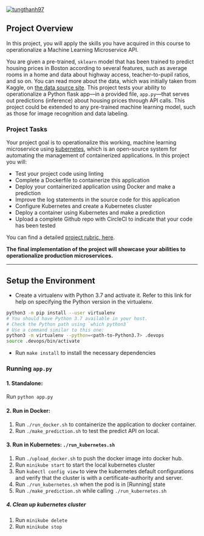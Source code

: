 [![tungthanh97](https://circleci.com/gh/tungthanh97/Project-ML-Microservice-Kubernetes.svg?style=svg)](https://app.circleci.com/pipelines/github/tungthanh97/Project-ML-Microservice-Kubernetes)

## Project Overview

In this project, you will apply the skills you have acquired in this course to operationalize a Machine Learning Microservice API.

You are given a pre-trained, `sklearn` model that has been trained to predict housing prices in Boston according to several features, such as average rooms in a home and data about highway access, teacher-to-pupil ratios, and so on. You can read more about the data, which was initially taken from Kaggle, on [the data source site](https://www.kaggle.com/c/boston-housing). This project tests your ability to operationalize a Python flask app—in a provided file, `app.py`—that serves out predictions (inference) about housing prices through API calls. This project could be extended to any pre-trained machine learning model, such as those for image recognition and data labeling.

### Project Tasks

Your project goal is to operationalize this working, machine learning microservice using [kubernetes](https://kubernetes.io/), which is an open-source system for automating the management of containerized applications. In this project you will:

- Test your project code using linting
- Complete a Dockerfile to containerize this application
- Deploy your containerized application using Docker and make a prediction
- Improve the log statements in the source code for this application
- Configure Kubernetes and create a Kubernetes cluster
- Deploy a container using Kubernetes and make a prediction
- Upload a complete Github repo with CircleCI to indicate that your code has been tested

You can find a detailed [project rubric, here](https://review.udacity.com/#!/rubrics/2576/view).

**The final implementation of the project will showcase your abilities to operationalize production microservices.**

---

## Setup the Environment

- Create a virtualenv with Python 3.7 and activate it. Refer to this link for help on specifying the Python version in the virtualenv.

```bash
python3 -m pip install --user virtualenv
# You should have Python 3.7 available in your host.
# Check the Python path using `which python3`
# Use a command similar to this one:
python3 -m virtualenv --python=<path-to-Python3.7> .devops
source .devops/bin/activate
```

- Run `make install` to install the necessary dependencies

### Running `app.py`

#### 1. Standalone:

Run `python app.py`

#### 2. Run in Docker:

1. Run `./run_docker.sh` to containerize the application to docker container.
2. Run `./make_prediction.sh` to test the predict API on local.

#### 3. Run in Kubernetes: `./run_kubernetes.sh`

1. Run `./upload_docker.sh` to push the docker image into docker hub.
2. Run `minikube start` to start the local kubernetes cluster
3. Run `kubectl config view` to view the kubernetes default configurations and verify that the cluster is with a certificate-authority and server.
4. Run `./run_kubernetes.sh` when the pod is in [Running] state
5. Run `./make_prediction.sh` while calling `./run_kubernetes.sh`

##### 4. Clean up kubernetes cluster

1. Run `minikube delete`
2. Run `minikube stop`
